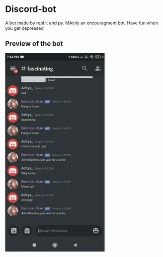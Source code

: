 # Discord-bot
A bot made by repl.it and py. MAinly an encouragment bot. Have fun when you get depressed

## Preview of the bot

![](https://github.com/Adi142857/Discord-bot/blob/master/ezgif.com-video-to-gif.gif)
